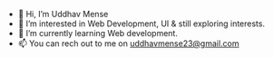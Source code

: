- 👋 Hi, I’m Uddhav Mense
- 👀 I’m interested in Web Development, UI & still exploring interests.
- 🌱 I’m currently learning Web development.
- 📫 You can rech out to me on uddhavmense23@gmail.com

<!---
uddhav-m/uddhav-m is a ✨ special ✨ repository because its `README.md` (this file) appears on your GitHub profile.
You can click the Preview link to take a look at your changes.
--->

